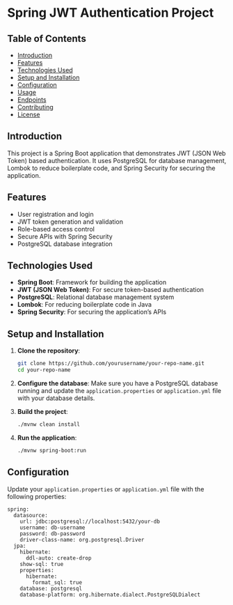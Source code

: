 # Spring JWT Authentication Project

## Table of Contents
- [Introduction](#introduction)
- [Features](#features)
- [Technologies Used](#technologies-used)
- [Setup and Installation](#setup-and-installation)
- [Configuration](#configuration)
- [Usage](#usage)
- [Endpoints](#endpoints)
- [Contributing](#contributing)
- [License](#license)

## Introduction
This project is a Spring Boot application that demonstrates JWT (JSON Web Token) based authentication. It uses PostgreSQL for database management, Lombok to reduce boilerplate code, and Spring Security for securing the application.

## Features
- User registration and login
- JWT token generation and validation
- Role-based access control
- Secure APIs with Spring Security
- PostgreSQL database integration

## Technologies Used
- **Spring Boot**: Framework for building the application
- **JWT (JSON Web Token)**: For secure token-based authentication
- **PostgreSQL**: Relational database management system
- **Lombok**: For reducing boilerplate code in Java
- **Spring Security**: For securing the application’s APIs

## Setup and Installation
1. **Clone the repository**:
    ```bash
    git clone https://github.com/yourusername/your-repo-name.git
    cd your-repo-name
    ```

2. **Configure the database**:
    Make sure you have a PostgreSQL database running and update the `application.properties` or `application.yml` file with your database details.

3. **Build the project**:
    ```bash
    ./mvnw clean install
    ```

4. **Run the application**:
    ```bash
    ./mvnw spring-boot:run
    ```

## Configuration
Update your `application.properties` or `application.yml` file with the following properties:

```properties
spring:
  datasource:
    url: jdbc:postgresql://localhost:5432/your-db
    username: db-username
    password: db-password
    driver-class-name: org.postgresql.Driver
  jpa:
    hibernate:
      ddl-auto: create-drop
    show-sql: true
    properties:
      hibernate:
        format_sql: true
    database: postgresql
    database-platform: org.hibernate.dialect.PostgreSQLDialect


